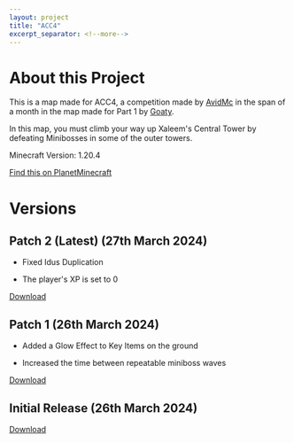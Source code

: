 ```yaml
---
layout: project
title: "ACC4"
excerpt_separator: <!--more-->
---
```

# About this Project
<!--more-->
This is a map made for ACC4, a competition made by [AvidMc](https://youtube.com/@AvidMc) in the span of a month in the map made for Part 1 by [Goaty](https://www.planetminecraft.com/project/acc-4-the-spires-of-otherside).
<!--more-->

In this map, you must climb your way up Xaleem's Central Tower by defeating Minibosses in some of the outer towers.

Minecraft Version: 1.20.4

[Find this on PlanetMinecraft](https://www.planetminecraft.com/project/acc4-the-spires-of-otherside)
# Versions
## Patch 2 (Latest) (27th March 2024)
- Fixed Idus Duplication

- The player's XP is set to 0

[Download](https://www.mediafire.com/file/f6pxk2wlvo6zgl7/ACC4_-_Goaty_and_JJ_Patch_2.zip/file)
## Patch 1 (26th March 2024)
- Added a Glow Effect to Key Items on the ground

- Increased the time between repeatable miniboss waves

[Download](https://www.mediafire.com/file/myad9a65tkfnzin/ACC4_-_Goaty_and_JJ_Patch_1.zip/file)
## Initial Release (26th March 2024)
[Download](https://www.mediafire.com/file/fat8xc6952ees1s/ACC4_-_Goaty_and_JJ.zip/file)
